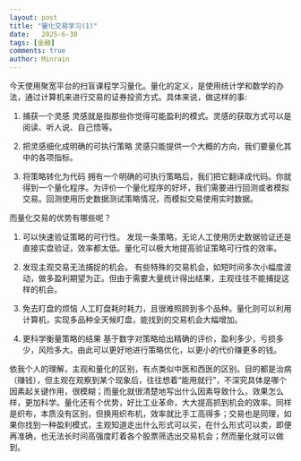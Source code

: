 ```yaml
---
layout: post
title: "量化交易学习(1)"
date:   2025-6-30
tags: [金融]
comments: true
author: Minrain
---
```

今天使用聚宽平台的扫盲课程学习量化。量化的定义，是使用统计学和数学的办法，通过计算机来进行交易的证券投资方式。具体来说，做这样的事:
1. 捕获一个灵感
灵感就是指那些你觉得可能盈利的模式。灵感的获取方式可以是阅读、听人说、自己悟等。

2. 把灵感细化成明确的可执行策略
灵感只能提供一个大概的方向，我们要量化其中的各项指标。

3. 将策略转化为代码
拥有一个明确的可执行策略后，我们把它翻译成代码。你就得到一个量化程序。为评价一个量化程序的好坏，我们需要进行回测或者模拟交易。回测使用历史数据测试策略情况，而模拟交易使用实时数据。

而量化交易的优势有哪些呢？
1. 可以快速验证策略的可行性。
发现一条策略，无论人工使用历史数据验证还是直接实盘验证，效率都太低。量化可以极大地提高验证策略可行性的效率。

2. 发现主观交易无法捕捉的机会。
有些特殊的交易机会，如短时间多次小幅度波动，做多盈利期望为正。但由于需要大量统计得出结果，主观往往不能捕捉这样的机会。

3. 免去盯盘的烦恼
人工盯盘耗时耗力，且很难照顾到多个品种。量化则可以利用计算机，实现多品种全天候盯盘，能找到的交易机会大幅增加。

4. 更科学衡量策略的结果
基于数字对策略给出精确的评价，盈利多少，亏损多少，风险多大。由此可以更好地进行策略优化，以更小的代价赚更多的钱。

依我个人的理解，主观和量化的区别，有点类似中医和西医的区别。目的都是治病（赚钱），但主观在观察到某个现象后，往往想着“能用就行”，不深究具体是哪个因素起关键作用，很模糊；而量化就很清楚地写出什么因素导致什么，效果怎么样，更加科学。量化还有个优势，好比工业革命，大大提高抓到机会的效率。同样是织布，本质没有区别，但换用织布机，效率就比手工高得多；交易也是同理，如果你找到一种盈利模式，主观知道走出什么形式可以买，在什么形式可以卖，即便再准确，也无法长时间高强度盯着各个股票筛选出交易机会；然而量化就可以做到。

